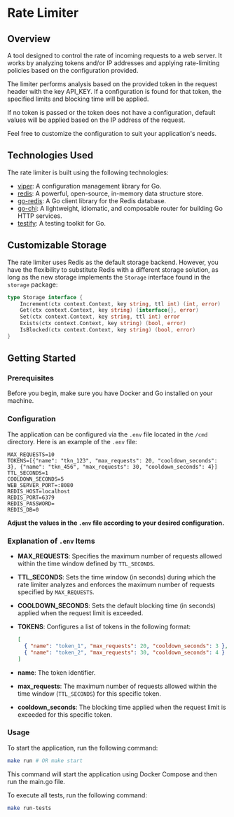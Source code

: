 # Rate Limiter

## Overview

A tool designed to control the rate of incoming requests to a web server.
It works by analyzing tokens and/or IP addresses and applying rate-limiting policies based on the configuration provided.

The limiter performs analysis based on the provided token in the request header with the key API_KEY.
If a configuration is found for that token, the specified limits and blocking time will be applied.

If no token is passed or the token does not have a configuration, default values will be applied based on the IP address of the request.

Feel free to customize the configuration to suit your application's needs.

## Technologies Used

The rate limiter is built using the following technologies:

- [viper](https://github.com/spf13/viper): A configuration management library for Go.
- [redis](https://redis.io/): A powerful, open-source, in-memory data structure store.
- [go-redis](https://github.com/redis/go-redis): A Go client library for the Redis database.
- [go-chi](https://github.com/go-chi/chi): A lightweight, idiomatic, and composable router for building Go HTTP services.
- [testify](https://github.com/stretchr/testify): A testing toolkit for Go.

## Customizable Storage

The rate limiter uses Redis as the default storage backend.
However, you have the flexibility to substitute Redis with a different storage
solution, as long as the new storage implements the `Storage` interface found in the `storage` package:

```go
type Storage interface {
    Increment(ctx context.Context, key string, ttl int) (int, error)
    Get(ctx context.Context, key string) (interface{}, error)
    Set(ctx context.Context, key string, ttl int) error
    Exists(ctx context.Context, key string) (bool, error)
    IsBlocked(ctx context.Context, key string) (bool, error)
}
```

## Getting Started

### Prerequisites

Before you begin, make sure you have Docker and Go installed on your machine.

### Configuration

The application can be configured via the `.env` file located in the `/cmd` directory. Here is an example of the `.env` file:

```env
MAX_REQUESTS=10
TOKENS=[{"name": "tkn_123", "max_requests": 20, "cooldown_seconds": 3}, {"name": "tkn_456", "max_requests": 30, "cooldown_seconds": 4}]
TTL_SECONDS=1
COOLDOWN_SECONDS=5
WEB_SERVER_PORT=:8080
REDIS_HOST=localhost
REDIS_PORT=6379
REDIS_PASSWORD=
REDIS_DB=0
```

**Adjust the values in the `.env` file according to your desired configuration.**

### Explanation of `.env` Items

- **MAX_REQUESTS**: Specifies the maximum number of requests allowed within the time window defined by `TTL_SECONDS`.
- **TTL_SECONDS**: Sets the time window (in seconds) during which the rate limiter analyzes and enforces the maximum number of requests specified by `MAX_REQUESTS`.
- **COOLDOWN_SECONDS**: Sets the default blocking time (in seconds) applied when the request limit is exceeded.
- **TOKENS**: Configures a list of tokens in the following format:

  ```json
  [
    { "name": "token_1", "max_requests": 20, "cooldown_seconds": 3 },
    { "name": "token_2", "max_requests": 30, "cooldown_seconds": 4 }
  ]
  ```

- **name**: The token identifier.
- **max_requests**: The maximum number of requests allowed within the time window (`TTL_SECONDS`) for this specific token.
- **cooldown_seconds**: The blocking time applied when the request limit is exceeded for this specific token.

### Usage

To start the application, run the following command:

```bash
make run # OR make start
```

This command will start the application using Docker Compose and then run the main.go file.

To execute all tests, run the following command:

```bash
make run-tests
```
